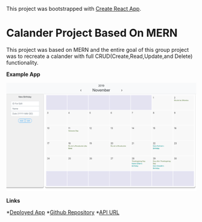 This project was bootstrapped with [Create React App](https://github.com/facebook/create-react-app).

# Calander Project Based On MERN

This project was based on MERN and the entire goal of this group project was to recreate a calander with full CRUD(Create,Read,Update,and Delete) functionality. 

**Example App**

![Example App](./src/images/preview.png)

**Links**

*[Deployed App](https://5dd8005397f25700083890c9--calanderproject.netlify.com/)
*[Github Repository](https://github.com/nickmckenney/calanderprojectMERN)
*[API URL](https://calendar-api-deploy.herokuapp.com/)
